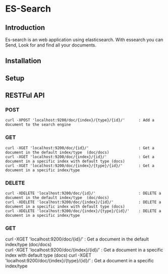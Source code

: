 ES-Search
=========

Introduction
------------

Es-search is an web application using elasticsearch.
With essearch you can Send, Look for and find all your documents.
 

Installation
------------



Setup
-----


RESTFul API
-----------

### POST

```
curl -XPOST 'localhost:9200/doc/{index}/{type}/{id}/'      : Add a document to the search engine    					 
```

### GET
 
```
curl -XGET 'localhost:9200/doc/{id}/'  			 	       : Get a document in the default index/type  (doc/docs)    	 
curl -XGET 'localhost:9200/doc/{index}/{id}/'     		   : Get a document in a specific index with default type (docs) 
curl -XGET 'localhost:9200/doc/{index}/{type}/{id}/'       : Get a document in a specific index/type   			 	     
```

### DELETE

```
curl -XDELETE 'localhost:9200/doc/{id}/'  			 	   : DELETE a document in the default index/type  (doc/docs)        
curl -XDELETE 'localhost:9200/doc/{index}/{id}/'     	   : DELETE a document in a specific index with default type (docs) 
curl -XDELETE 'localhost:9200/doc/{index}/{type}/{id}/'    : DELETE a document in a specific index/type   			 	    
```

### GET
 
curl -XGET 'localhost:9200/doc/{id}/'  			 	       : Get a document in the default index/type  (doc/docs)    	 
curl -XGET 'localhost:9200/doc/{index}/{id}/'     		   : Get a document in a specific index with default type (docs) 
curl -XGET 'localhost:9200/doc/{index}/{type}/{id}/'       : Get a document in a specific index/type   			 	     

